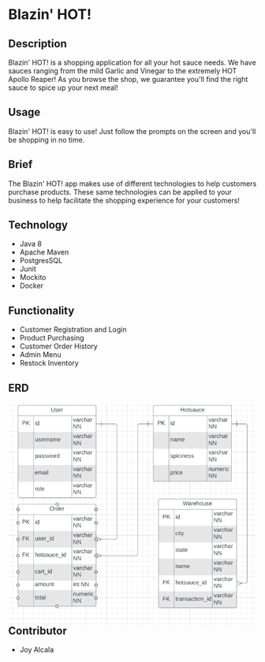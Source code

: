 # Blazin' HOT!

## Description
Blazin' HOT! is a shopping application for all your hot sauce needs. 
We have sauces ranging from the mild Garlic and Vinegar to the extremely HOT Apollo Reaper!
As you browse the shop, we guarantee you'll find the right sauce to spice up your next meal!  


## Usage
Blazin' HOT! is easy to use! Just follow the prompts on the screen and you'll be shopping in no time.

## Brief

The Blazin' HOT! app makes use of different technologies to help customers purchase products. These
same technologies can be applied to your business to help facilitate the shopping experience 
for your customers! 

## Technology

* Java 8
* Apache Maven
* PostgresSQL
* Junit
* Mockito
* Docker

## Functionality

* Customer Registration and Login
* Product Purchasing
* Customer Order History
* Admin Menu
* Restock Inventory
## ERD
<img src="src/main/resources/p0 erd.png" alt="ERD" style="float: left; margin-right: 10px;" />

## Contributor

* Joy Alcala


